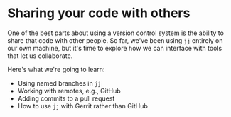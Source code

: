 # Sharing your code with others

One of the best parts about using a version control system is the ability to
share that code with other people. So far, we've been using `jj` entirely
on our own machine, but it's time to explore how we can interface with tools
that let us collaborate.

Here's what we're going to learn:

* Using named branches in `jj`
* Working with remotes, e.g., GitHub
* Adding commits to a pull request
* How to use `jj` with Gerrit rather than GitHub
